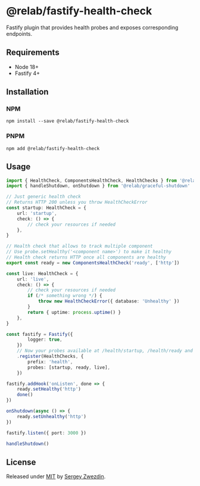 # @relab/fastify-health-check

Fastify plugin that provides health probes and exposes corresponding endpoints.

## Requirements

- Node 18+
- Fastify 4+

## Installation

### NPM

```
npm install --save @relab/fastify-health-check
```

### PNPM

```
npm add @relab/fastify-health-check
```

## Usage

```typescript
import { HealthCheck, ComponentsHealthCheck, HealthChecks } from '@relab/fastify-health-check'
import { handleShutdown, onShutdown } from '@relab/graceful-shutdown'

// Just generic health check
// Returns HTTP 200 unless you throw HealthCheckError
const startup: HealthCheck = {
    url: 'startup',
    check: () => {
        // check your resources if needed
    },
}

// Health check that allows to track multiple component
// Use probe.setHealthy('<component name>') to make it healthy
// Health check returns HTTP once all components are healthy
export const ready = new ComponentsHealthCheck('ready', ['http'])

const live: HealthCheck = {
    url: 'live',
    check: () => {
        // check your resources if needed
        if (/* something wrong */) {
            throw new HealthCheckError({ database: 'Unhealthy' })
        }
        return { uptime: process.uptime() }
    },
}

const fastify = Fastify({
        logger: true,
    })
    // Now your probes available at /health/startup, /health/ready and /health/live
    .register(HealthChecks, {
        prefix: 'health',
        probes: [startup, ready, live],
    })

fastify.addHook('onListen', done => {
    ready.setHealthy('http')
    done()
})

onShutdown(async () => {
    ready.setUnhealthy('http')
})

fastify.listen({ port: 3000 })

handleShutdown()
```
## License

Released under [MIT](/LICENSE) by [Sergey Zwezdin](https://github.com/sergeyzwezdin).
